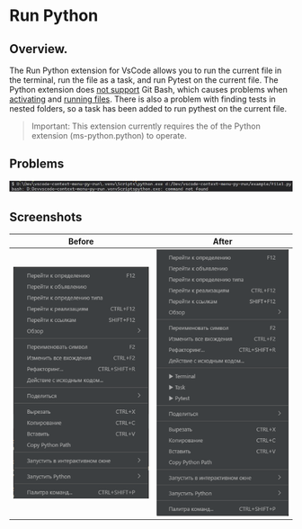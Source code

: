 # Run Python

## Overview.

The Run Python extension for VsCode allows you to run the current file in the terminal, run the file as a task, and run Pytest on the current file. The Python extension does [not support](https://github.com/microsoft/vscode-python/issues/24717#issuecomment-2587434386) Git Bash, which causes problems when 
 [activating](https://github.com/microsoft/vscode-python/issues/23382) and 
 [running files](https://github.com/microsoft/vscode-python/issues/22434).
There is also a problem with finding tests in nested folders, so a task has been added to run pythest on the current file.

> Important: This extension currently requires the of the Python extension (ms-python.python) to operate.

## Problems
![Contextmenu Before](./images/problem.png) 

## Screenshots

| Before | After |
| --- | --- |
| ![Contextmenu Before](./images/before.png) | ![Contextmenu After](./images/after.png) |
